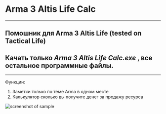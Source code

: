 # Arma 3 Altis Life Calc
------------------------------------------------
## Помошник для Arma 3 Altis Life (tested on Tactical Life)
## Качать только ***Arma 3 Altis Life Calc.exe*** , все остальное программные файлы.
-----------------------------------------
Функции:
1. Заметки только по теме Arma в одном месте
2. Калькулятор сколько вы получите денег за продажу ресурса


![screenshot of sample](https://cdn.cloudflare.steamstatic.com/steam/apps/107410/capsule_616x353.jpg?t=1608211055)
